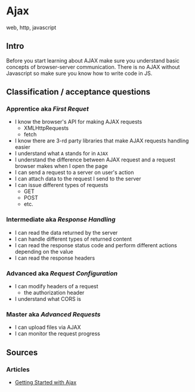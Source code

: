 # Ajax

web, http, javascript

## Intro
Before you start learning about AJAX make sure you understand basic concepts of browser-server communication.
There is no AJAX without Javascript so make sure you know how to write code in JS.

## Classification / acceptance questions
### Apprentice aka _First Requet_
- I know the browser's API for making AJAX requests
  - XMLHttpRequests
  - fetch
- I know there are 3-rd party libraries that make AJAX requests handling easier 
- I understand what `A` stands for in `AJAX`
- I understand the difference between AJAX request and a request browser makes when I open the page
- I can send a request to a server on user's action
- I can attach data to the request I send to the server
- I can issue different types of requests
  - GET
  - POST
  - etc.

### Intermediate aka _Response Handling_
- I can read the data returned by the server
- I can handle different types of returned content
- I can read the response status code and perform different actions depending on the value
- I can read the response headers

### Advanced aka _Request Configuration_
- I can modify headers of a request
  - the authorization header
- I understand what CORS is

### Master aka _Advanced Requests_
- I can upload files via AJAX
- I can monitor the request progress

## Sources

### Articles
- [Getting Started with Ajax](https://developer.mozilla.org/en-US/docs/Web/Guide/AJAX/Getting_Started)
